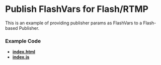 # Publish FlashVars for Flash/RTMP
This is an example of providing publisher params as FlashVars to a Flash-based Publisher.

### Example Code
- **[index.html](index.html)**
- **[index.js](index.js)**

